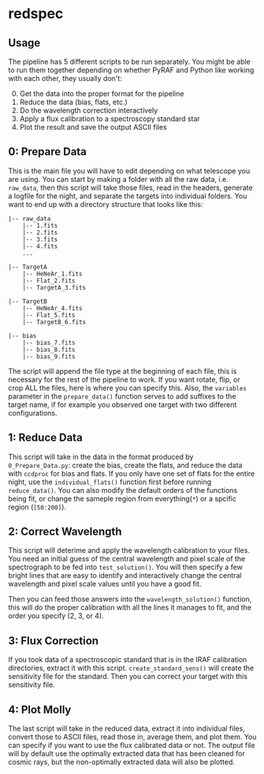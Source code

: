 # redspec

## Usage

The pipeline has 5 different scripts to be run separately. You might be able to run them together depending on whether PyRAF and Python like working with each other, they usually don't:


0. Get the data into the proper format for the pipeline
1. Reduce the data (bias, flats, etc.)
2. Do the wavelength correction interactively
3. Apply a flux calibration to a spectroscopy standard star
4. Plot the result and save the output ASCII files

## 0: Prepare Data

This is the main file you will have to edit depending on what telescope you are using. You can start by making a folder with all the raw data, i.e. `raw_data`, then this script will take those files, read in the headers, generate a logfile for the night, and separate the targets into individual folders. You want to end up with a directory structure that looks like this:

```
|-- raw_data
    |-- 1.fits
    |-- 2.fits
    |-- 3.fits
    |-- 4.fits
    ...

|-- TargetA
    |-- HeNeAr_1.fits
    |-- Flat_2.fits
    |-- TargetA_3.fits

|-- TargetB
    |-- HeNeAr_4.fits
    |-- Flat_5.fits
    |-- TargetB_6.fits

|-- bias
    |-- bias_7.fits
    |-- bias_8.fits
    |-- bias_9.fits
```
The script will append the file type at the beginning of each file, this is necessary for the rest of the pipeline to work.
If you want rotate, flip, or crop ALL the files, here is where you can specify this. Also, the `variables` parameter in the `prepare_data()` function serves to add suffixes to the target name, if for example you observed one target with two different configurations.

## 1: Reduce Data
This script will take in the data in the format produced by `0_Prepare_Data.py`: create the bias, create the flats, and reduce the data with `ccdproc` for bias and flats. If you only have one set of flats for the entire night, use the `individual_flats()` function first before running `reduce_data()`. You can also modify the default orders of the functions being fit, or change the sameple region from everything(`*`) or a spcific region (`[50:200]`).

## 2: Correct Wavelength
This script will deterime and apply the wavelength calibration to your files. You need an initial guess of the central wavelength and pixel scale of the spectrograph to be fed into `test_solution()`. You will then specify a few bright lines that are easy to identify and interactively change the central wavelength and pixel scale values until you have a good fit.

Then you can feed those answers into the `wavelength_solution()` function, this will do the proper calibration with all the lines it manages to fit, and the order you specify (2, 3, or 4).

## 3: Flux Correction
If you took data of a spectroscopic standard that is in the IRAF calibration directories, extract it with this script. `create_standard_sens()` will create the sensitivity file for the standard. Then you can correct your target with this sensitivity file.

## 4: Plot Molly
The last script will take in the reduced data, extract it into individual files, convert those to ASCII files, read those in, average them, and plot them. You can specify if you want to use the flux calibrated data or not. The output file will by default use the optimally extracted data that has been cleaned for cosmic rays, but the non-optimally extracted data will also be plotted.



